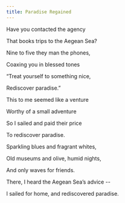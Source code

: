 ```yaml
---
title: Paradise Regained
---
```






Have you contacted the agency

That books trips to the Aegean Sea?

Nine to five they man the phones,

Coaxing you in blessed tones

“Treat yourself to something nice,

Rediscover paradise.”



This to me seemed like a venture

Worthy of a small adventure

So I sailed and paid their price

To rediscover paradise.



Sparkling blues and fragrant whites,

Old museums and olive, humid nights,

And only waves for friends.

There, I heard the Aegean Sea’s advice --

I sailed for home, and rediscovered paradise.
